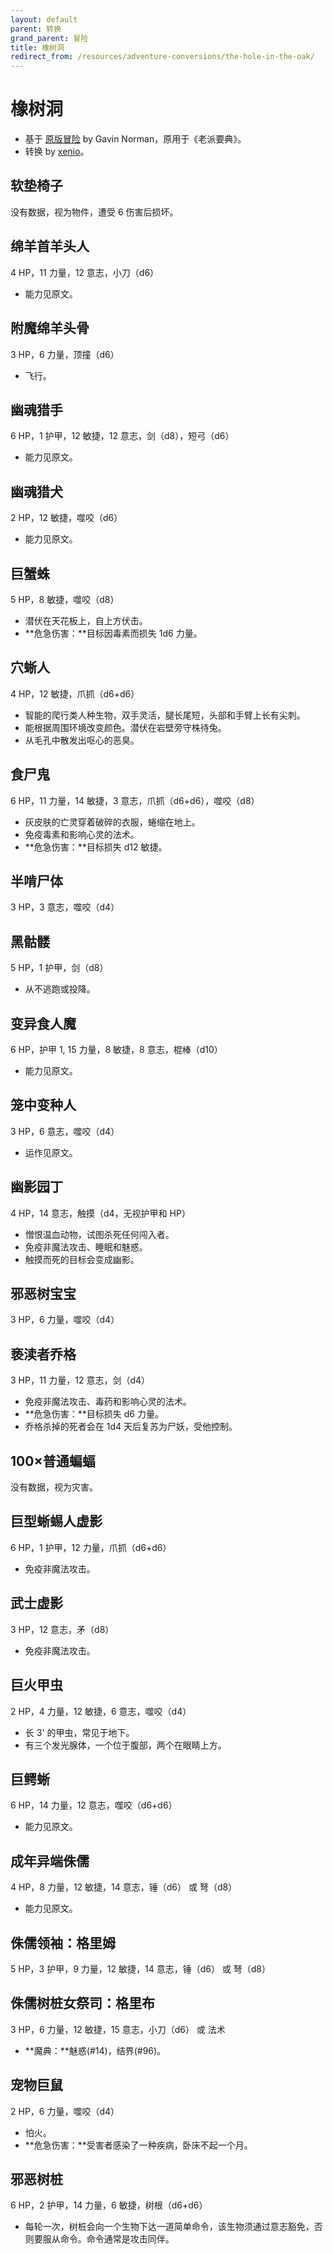 ```yaml
---
layout: default
parent: 转换
grand_parent: 冒险
title: 橡树洞
redirect_from: /resources/adventure-conversions/the-hole-in-the-oak/
---
```


# 橡树洞

- 基于 [原版冒险](https://necroticgnome.com/collections/adventures/products/the-hole-in-the-oak) by Gavin Norman，原用于《老派要典》。
- 转换 by [xenio](https://xenioinabottle.blogspot.com)。

## 软垫椅子
没有数据，视为物件，遭受 6 伤害后损坏。

## 绵羊首羊头人
4 HP，11 力量，12 意志，小刀（d6）
- 能力见原文。

## 附魔绵羊头骨
3 HP，6 力量，顶撞（d6）
- 飞行。

## 幽魂猎手
6 HP，1 护甲，12 敏捷，12 意志，剑（d8），短弓（d6）
- 能力见原文。

## 幽魂猎犬
 2 HP，12 敏捷，噬咬（d6）
- 能力见原文。

## 巨蟹蛛
5 HP，8 敏捷，噬咬（d8）
- 潜伏在天花板上，自上方伏击。
- **危急伤害：**目标因毒素而损失 1d6 力量。

## 穴蜥人
4 HP，12 敏捷，爪抓（d6+d6）
- 智能的爬行类人种生物，双手灵活，腿长尾短，头部和手臂上长有尖刺。
- 能根据周围环境改变颜色。潜伏在岩壁旁守株待兔。
- 从毛孔中散发出呕心的恶臭。

## 食尸鬼
6 HP，11 力量，14 敏捷，3 意志，爪抓（d6+d6），噬咬（d8）
- 灰皮肤的亡灵穿着破碎的衣服，蜷缩在地上。
- 免疫毒素和影响心灵的法术。
- **危急伤害：**目标损失 d12 敏捷。

## 半啃尸体
3 HP，3 意志，噬咬（d4）

## 黑骷髅
5 HP，1 护甲，剑（d8）
- 从不逃跑或投降。

## 变异食人魔
6 HP，护甲 1, 15 力量，8 敏捷，8 意志，棍棒（d10）
- 能力见原文。

## 笼中变种人
3 HP，6 意志，噬咬（d4）
- 运作见原文。

## 幽影园丁
4 HP，14 意志，触摸（d4，无视护甲和 HP）
- 憎恨温血动物，试图杀死任何闯入者。
- 免疫非魔法攻击、睡眠和魅惑。
- 触摸而死的目标会变成幽影。

## 邪恶树宝宝
3 HP，6 力量，噬咬（d4）

## 亵渎者乔格
3 HP，11 力量，12 意志，剑（d4）
- 免疫非魔法攻击、毒药和影响心灵的法术。
- **危急伤害：**目标损失 d6 力量。
- 乔格杀掉的死者会在 1d4 天后复苏为尸妖，受他控制。

## 100×普通蝙蝠
没有数据，视为灾害。

## 巨型蜥蜴人虚影
6 HP，1 护甲，12 力量，爪抓（d6+d6）
- 免疫非魔法攻击。

## 武士虚影
3 HP，12 意志，矛（d8）
- 免疫非魔法攻击。

## 巨火甲虫
2 HP，4 力量，12 敏捷，6 意志，噬咬（d4）
- 长 3' 的甲虫，常见于地下。
- 有三个发光腺体，一个位于腹部，两个在眼睛上方。

## 巨鳄蜥
6 HP，14 力量，12 意志，噬咬（d6+d6）
- 能力见原文。

## 成年异端侏儒
4 HP，8 力量，12 敏捷，14 意志，锤（d6） 或 弩（d8）
- 能力见原文。

## 侏儒领袖：格里姆
5 HP，3 护甲，9 力量，12 敏捷，14 意志，锤（d6） 或 弩（d8）

## 侏儒树桩女祭司：格里布
3 HP，6 力量，12 敏捷，15 意志，小刀（d6） 或 法术
- **魔典：**魅惑(#14)，结界(#96)。

## 宠物巨鼠
2 HP，6 力量，噬咬（d4）
- 怕火。
- **危急伤害：**受害者感染了一种疾病，卧床不起一个月。

## 邪恶树桩
6 HP，2 护甲，14 力量，6 敏捷，树根（d6+d6）
- 每轮一次，树桩会向一个生物下达一道简单命令，该生物须通过意志豁免，否则要服从命令。命令通常是攻击同伴。
